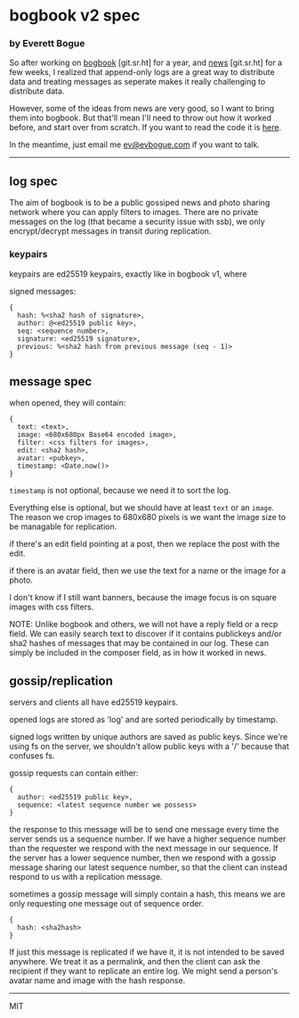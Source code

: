 # bogbook v2 spec

### by Everett Bogue

So after working on [bogbook](https://git.sr.ht/~ev/bogbook) [git.sr.ht] for a year, and [news](https://git.sr.ht/~ev/news) [git.sr.ht] for a few weeks, I realized that append-only logs are a great way to distribute data and treating messages as seperate makes it really challenging to distribute data.

However, some of the ideas from news are very good, so I want to bring them into bogbook. But that'll mean I'll need to throw out how it worked before, and start over from scratch. If you want to read the code it is [here](https://git.sr.ht/~ev/gossip).

In the meantime, just email me [ev@evbogue.com](mailto:ev@evbogue.com) if you want to talk.

---

## log spec

The aim of bogbook is to be a public gossiped news and photo sharing network where you can apply filters to images. There are no private messages on the log (that became a security issue with ssb), we only encrypt/decrypt messages in transit during replication.

### keypairs

keypairs are ed25519 keypairs, exactly like in bogbook v1, where  

signed messages:

```
{
  hash: %<sha2 hash of signature>,
  author: @<ed25519 public key>,
  seq: <sequence number>,
  signature: <ed25519 signature>,
  previous: %<sha2 hash from previous message (seq - 1)>
}
```

## message spec

when opened, they will contain:

```
{
  text: <text>,
  image: <680x680px Base64 encoded image>,
  filter: <css filters for images>,
  edit: <sha2 hash>,
  avatar: <pubkey>,
  timestamp: <Date.now()>
}
```

`timestamp` is not optional, because we need it to sort the log. 

Everything else is optional, but we should have at least `text` or an `image`. The reason we crop images to 680x680 pixels is we want the image size to be managable for replication.

if there's an edit field pointing at a post, then we replace the post with the edit.

if there is an avatar field, then we use the text for a name or the image for a photo.

I don't know if I still want banners, because the image focus is on square images with css filters. 

NOTE: Unlike bogbook and others, we will not have a reply field or a recp field. We can easily search text to discover if it contains publickeys and/or sha2 hashes of messages that may be contained in our log. These can simply be included in the composer field, as in how it worked in news.

## gossip/replication

servers and clients all have ed25519 keypairs.

opened logs are stored as 'log' and are sorted periodically by timestamp.

signed logs written by unique authors are saved as public keys. Since we're using fs on the server, we shouldn't allow public keys with a '/' because that confuses fs. 

gossip requests can contain either:

```
{
  author: <ed25519 public key>,
  sequence: <latest sequence number we possess> 
} 
```

the response to this message will be to send one message every time the server sends us a sequence number. If we have a higher sequence number than the requester we respond with the next message in our sequence. If the server has a lower sequence number, then we respond with a gossip message sharing our latest sequence number, so that the client can instead respond to us with a replication message.

sometimes a gossip message will simply contain a hash, this means we are only requesting one message out of sequence order.

```
{
  hash: <sha2hash>
}
```

If just this message is replicated if we have it, it is not intended to be saved anywhere. We treat it as a permalink, and then the client can ask the recipient if they want to replicate an entire log. We might send a person's avatar name and image with the hash response. 





---

MIT


